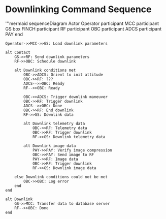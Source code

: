 # Downlinking Command Sequence
'''mermaid
sequenceDiagram
    Actor Operator
    participant MCC
    participant GS
    box FINCH
        participant RF
        participant OBC
        participant ADCS
        participant PAY
    end

    Operator->>MCC->>GS: Load downlink parameters
    
    alt Contact
        GS->>RF: Send downlink parameters
        RF->>OBC: Schedule downlink
        
        alt Downlink conditions met
            OBC->>ADCS: Orient to init attitude
            OBC->>RF: ???
            ADCS-->>OBC: Ready
            RF-->>OBC: Ready

            OBC->>ADCS: Trigger downlink maneuver
            OBC->>RF: Trigger downlink
            ADCS-->>OBC: Done
            OBC->>RF: End downlink
            RF->>GS: Downlink data

            alt Downlink telemetry data
                OBC->>RF: Telemetry data
                OBC->>RF: Trigger downlink
                RF->>GS: Downlink telemetry data

            alt Downlink image data
                PAY->>PAY: Verify image compression
                OBC->>PAY: Send image to RF
                PAY->>RF: Image data
                OBC->>RF: Trigger downlink
                RF->>GS: Downlink image data

        else Downlink conditions could not be met
            OBC->>OBC: Log error
        end
    end

    alt Downlink
        GS->>MCC: Transfer data to database server
        RF-->>OBC: Done 
    end
